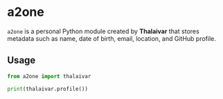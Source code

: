 # a2one

`a2one` is a personal Python module created by **Thalaivar** that stores metadata such as name, date of birth, email, location, and GitHub profile.

## Usage

```python
from a2one import thalaivar

print(thalaivar.profile())
